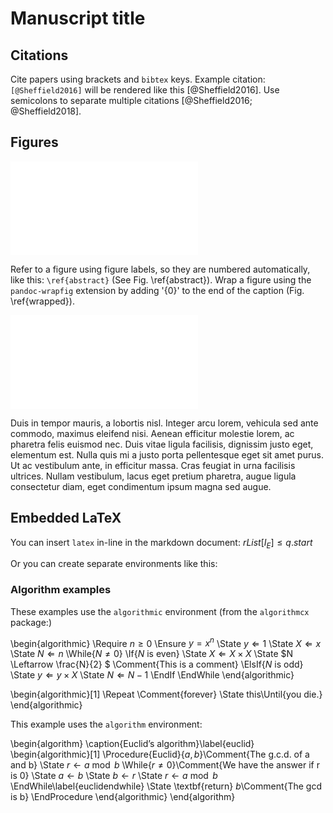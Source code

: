 # Manuscript title


## Citations

Cite papers using brackets and `bibtex` keys. Example citation:
`[@Sheffield2016]` will be rendered like this [@Sheffield2016]. Use semicolons to separate multiple citations [@Sheffield2016; @Sheffield2018].

## Figures

![\label{abstract}Fig. \ref{abstract}: Example full-width figure](fig/example_figure.pdf) 


Refer to a figure using figure labels, so they are numbered automatically, like
this: `\ref{abstract}` (See Fig. \ref{abstract}).  Wrap a figure using the
`pandoc-wrapfig` extension by adding '{0}' to the end of the caption (Fig.
\ref{wrapped}).

![\label{wrapped}Fig. \ref{wrapped}: Wrap a figure {0}](fig/example_figure.pdf) 


Duis in tempor mauris, a lobortis nisl. Integer arcu lorem, vehicula sed ante
commodo, maximus eleifend nisi. Aenean efficitur molestie lorem, ac pharetra
felis euismod nec. Duis vitae ligula facilisis, dignissim justo eget, elementum
est. Nulla quis mi a justo porta pellentesque eget sit amet purus. Ut ac
vestibulum ante, in efficitur massa. Cras feugiat in urna facilisis ultrices.
Nullam vestibulum, lacus eget pretium pharetra, augue ligula consectetur diam,
eget condimentum ipsum magna sed augue.


## Embedded LaTeX

You can insert `latex` in-line in the markdown document: $rList[I_E] \leq q.start$

Or you can create separate environments like this:


### Algorithm examples

These examples use the `algorithmic` environment (from the `algorithmcx` package:)

\begin{algorithmic}
\Require $n \geq 0$
\Ensure $y = x^n$
\State $y \Leftarrow 1$
\State $X \Leftarrow x$
\State $N \Leftarrow n$
\While{$N \neq 0$}
\If{$N$ is even}
  \State $X \Leftarrow X \times X$
  \State $N \Leftarrow \frac{N}{2} $  \Comment{This is a comment}
\ElsIf{$N$ is odd}
  \State $y \Leftarrow y \times X$
  \State $N \Leftarrow N - 1$
\EndIf
\EndWhile
\end{algorithmic}


\begin{algorithmic}[1]
\Repeat
\Comment{forever}
\State this\Until{you die.}
\end{algorithmic}

This example uses the `algorithm` environment:

\begin{algorithm}
\caption{Euclid’s algorithm}\label{euclid}
\begin{algorithmic}[1]
\Procedure{Euclid}{$a,b$}\Comment{The g.c.d. of a and b}
\State $r\gets a\bmod b$
\While{$r\not=0$}\Comment{We have the answer if r is 0}
\State $a\gets b$
\State $b\gets r$
\State $r\gets a\bmod b$
\EndWhile\label{euclidendwhile}
\State \textbf{return} $b$\Comment{The gcd is b}
\EndProcedure
\end{algorithmic}
\end{algorithm}

